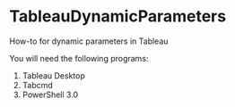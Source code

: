 # TableauDynamicParameters
How-to for dynamic parameters in Tableau

You will need the following programs:
1. Tableau Desktop
2. Tabcmd
3. PowerShell 3.0
